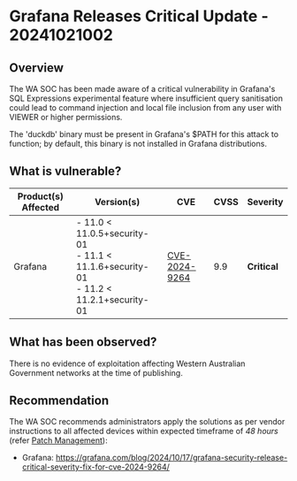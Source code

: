 # Grafana Releases Critical Update - 20241021002

## Overview

The WA SOC has been made aware of a critical vulnerability in Grafana's SQL Expressions experimental feature where insufficient query sanitisation could lead to command injection and local file inclusion from any user with VIEWER or higher permissions.

The 'duckdb' binary must be present in Grafana's $PATH for this attack to function; by default, this binary is not installed in Grafana distributions.

## What is vulnerable?

| Product(s) Affected | Version(s) | CVE | CVSS | Severity |
| --- | --- | --- | --- | --- |
| Grafana | - 11.0 < 11.0.5+security-01 <br> - 11.1 < 11.1.6+security-01 <br> - 11.2 < 11.2.1+security-01 | [CVE-2024-9264](https://nvd.nist.gov/vuln/detail/CVE-2024-9264) | 9.9  | **Critical** |

## What has been observed?

There is no evidence of exploitation affecting Western Australian Government networks at the time of publishing.

## Recommendation

The WA SOC recommends administrators apply the solutions as per vendor instructions to all affected devices within expected timeframe of *48 hours* (refer [Patch Management](../guidelines/patch-management.md)):

- Grafana: <https://grafana.com/blog/2024/10/17/grafana-security-release-critical-severity-fix-for-cve-2024-9264/>
